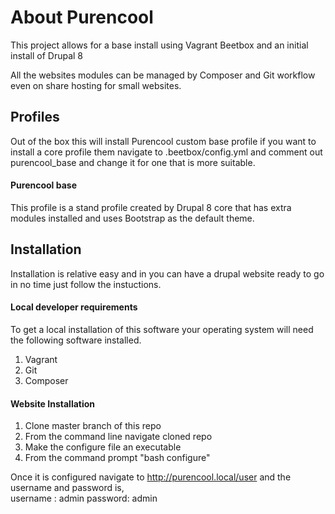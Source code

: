 # About Purencool

This project allows for a base install using Vagrant Beetbox and an initial install of Drupal 8

All the websites modules can be managed by Composer and Git workflow even on share hosting for small websites.

## Profiles
Out of the box this will install Purencool custom base profile if you want to install a core profile them navigate to .beetbox/config.yml and comment out purencool_base and change it for one that is more
suitable.

#### Purencool base
This profile is a stand profile created by Drupal 8 core that has extra modules installed and uses Bootstrap as the default theme. 


## Installation
Installation is relative easy and in you can have a drupal website ready to go in no time just follow the  instuctions. 

#### Local developer requirements
To get a local installation of this software your operating system will need the following software installed.  

1. Vagrant 
2. Git
3. Composer




#### Website Installation

1. Clone master branch of this repo 
2. From the command line navigate cloned repo
3. Make the configure file an executable
4. From the command prompt "bash configure"

Once it is configured navigate to http://purencool.local/user and the username and password is,   
username : admin
password: admin


